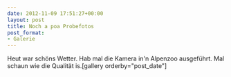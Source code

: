 ```yaml
---
date: 2012-11-09 17:51:27+00:00
layout: post
title: Noch a poa Probefotos
post_format:
- Galerie
---
```


Heut war schöns Wetter. Hab mal die Kamera in'n Alpenzoo ausgeführt. Mal schaun wie die Qualität is.[gallery orderby="post_date"]

